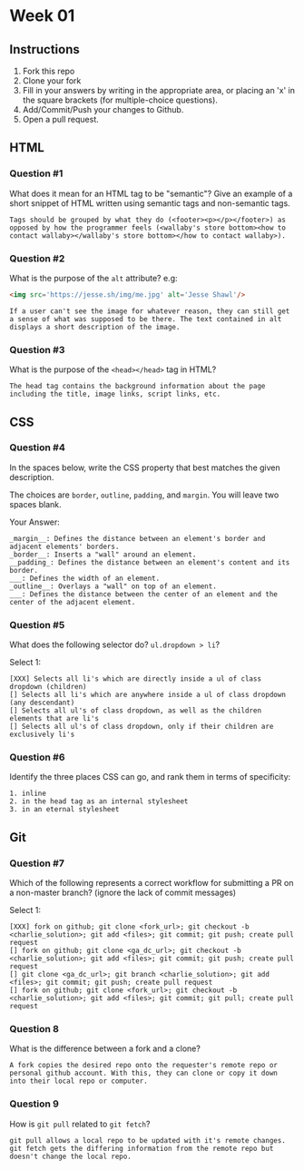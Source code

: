 # Week 01

## Instructions

1. Fork this repo
2. Clone your fork
3. Fill in your answers by writing in the appropriate area, or placing an 'x' in
the square brackets (for multiple-choice questions).
4. Add/Commit/Push your changes to Github.
5. Open a pull request.

## HTML

### Question #1

What does it mean for an HTML tag to be "semantic"? Give an example of a short snippet of HTML written using semantic tags and non-semantic tags.

```text
Tags should be grouped by what they do (<footer><p></p></footer>) as opposed by how the programmer feels (<wallaby's store bottom><how to contact wallaby></wallaby's store bottom></how to contact wallaby>).
```

### Question #2

What is the purpose of the `alt` attribute? e.g:

```html
<img src='https://jesse.sh/img/me.jpg' alt='Jesse Shawl'/>
```

```text
If a user can't see the image for whatever reason, they can still get a sense of what was supposed to be there. The text contained in alt displays a short description of the image.
```

### Question #3

What is the purpose of the `<head></head>` tag in HTML?

```text
The head tag contains the background information about the page including the title, image links, script links, etc.
```

## CSS

### Question #4

In the spaces below, write the CSS property that best matches the given description.

The choices are `border`, `outline`, `padding`, and `margin`. You will leave two spaces blank.

Your Answer:

```text
_margin__: Defines the distance between an element's border and adjacent elements' borders.
_border__: Inserts a "wall" around an element.
__padding_: Defines the distance between an element's content and its border.
___: Defines the width of an element.
_outline__: Overlays a "wall" on top of an element.
___: Defines the distance between the center of an element and the center of the adjacent element.
```

### Question #5

What does the following selector do?  `ul.dropdown > li`?

Select 1:
```
[XXX] Selects all li's which are directly inside a ul of class dropdown (children)
[] Selects all li's which are anywhere inside a ul of class dropdown (any descendant)
[] Selects all ul's of class dropdown, as well as the children elements that are li's
[] Selects all ul's of class dropdown, only if their children are exclusively li's
```

### Question #6

Identify the three places CSS can go, and rank them in terms of specificity:

```text
1. inline
2. in the head tag as an internal stylesheet
3. in an eternal stylesheet
```

## Git

### Question #7

Which of the following represents a correct workflow for submitting a PR on a non-master branch?
(ignore the lack of commit messages)

Select 1:
```
[XXX] fork on github; git clone <fork_url>; git checkout -b <charlie_solution>; git add <files>; git commit; git push; create pull request
[] fork on github; git clone <ga_dc_url>; git checkout -b <charlie_solution>; git add <files>; git commit; git push; create pull request
[] git clone <ga_dc_url>; git branch <charlie_solution>; git add <files>; git commit; git push; create pull request
[] fork on github; git clone <fork_url>; git checkout -b <charlie_solution>; git add <files>; git commit; git pull; create pull request
```

### Question 8

What is the difference between a fork and a clone?

```text
A fork copies the desired repo onto the requester's remote repo or personal github account. With this, they can clone or copy it down into their local repo or computer.
```

### Question 9

How is `git pull` related to `git fetch`?

```text
git pull allows a local repo to be updated with it's remote changes. git fetch gets the differing information from the remote repo but doesn't change the local repo.
```
